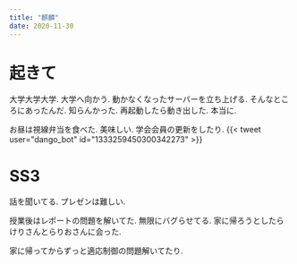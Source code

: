 ```yaml
---
title: "麒麟"
date: 2020-11-30
---
```


# 起きて
大学大学大学. 大学へ向かう. 動かなくなったサーバーを立ち上げる. そんなところにあったんだ. 知らんかった. 再起動したら動き出した. 本当に.

お昼は視線弁当を食べた. 美味しい. 学会会員の更新をしたり.
{{< tweet user="dango_bot" id="1333259450300342273" >}}

# SS3
話を聞いてる. プレゼンは難しい.

授業後はレポートの問題を解いてた. 無限にバグらせてる. 家に帰ろうとしたらけりさんとらりおさんに会った.

家に帰ってからずっと適応制御の問題解いてたり.